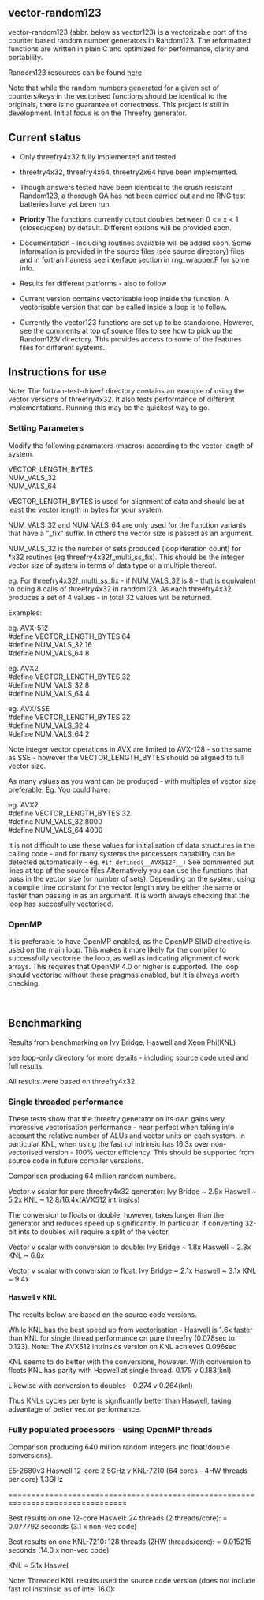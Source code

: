 ## vector-random123

vector-random123 (abbr. below as vector123) is a vectorizable port of the counter based random number generators in Random123. The reformatted functions are written in plain C and optimized for performance, clarity and portability.

Random123 resources can be found [here](http://www.thesalmons.org/john/random123)

Note that while the random numbers generated for a given set of counters/keys in the vectorised functions should be identical to the originals, there is no guarantee of correctness. This project is still in development. Initial focus is on the Threefry generator.


## Current status 


* Only threefry4x32 fully implemented and tested

* threefry4x32, threefry4x64, threefry2x64 have been implemented.


* Though answers tested have been identical to the crush resistant Random123, a thorough QA has not been carried out and no RNG test batteries have yet been run.

* __Priority__ The functions currently output doubles between 0 <= x < 1 (closed/open) by default. Different options will be provided soon.
  
* Documentation - including routines available will be added soon. Some information is provided in the source files (see source directory) files and in fortran harness see interface section in rng_wrapper.F for some info.
 
* Results for different platforms - also to follow
 
* Current version contains vectorisable loop inside the function. A vectorisable version that can be called inside a loop is to follow.

* Currently the vector123 functions are set up to be standalone. However, see the comments at top of source files to see how to pick up the Random123/ directory. This provides access to some of the features files for different systems.

 
## Instructions for use

Note: The fortran-test-driver/ directory contains an example of using the vector versions of threefry4x32. It also tests performance of different implementations. Running this may be the quickest way to go.


### Setting Parameters ###

Modify the following paramaters (macros) according to the vector length of system.

VECTOR_LENGTH_BYTES  
NUM_VALS_32  
NUM_VALS_64  

VECTOR_LENGTH_BYTES is used for alignment of data and should be at least the vector length in bytes for your system.

NUM_VALS_32 and NUM_VALS_64 are only used for the function variants that have a "_fix" suffix. In others the vector size is passed as an argument.

NUM_VALS_32 is the number of sets produced (loop iteration count) for *x32 routines (eg threefry4x32f_multi_ss_fix). This should be the integer vector size of system in terms of data type or a multiple thereof.
 
eg. For threefry4x32f_multi_ss_fix - if NUM_VALS_32 is 8 - that is equivalent to doing 8 calls of threefry4x32 in random123. As each threefry4x32 produces a set of 4 values - in total 32 values will be returned.

Examples:

eg. AVX-512  
 #define VECTOR_LENGTH_BYTES 64  
 #define NUM_VALS_32 16  
 #define NUM_VALS_64 8  

eg. AVX2  
 #define VECTOR_LENGTH_BYTES 32  
 #define NUM_VALS_32 8  
 #define NUM_VALS_64 4  

eg. AVX/SSE  
 #define VECTOR_LENGTH_BYTES 32  
 #define NUM_VALS_32 4  
 #define NUM_VALS_64 2  

Note integer vector operations in AVX are limited to AVX-128 - so the same as SSE - however the VECTOR_LENGTH_BYTES should be aligned to full vector size.

As many values as you want can be produced - with multiples of vector size preferable.
Eg. You could have:

eg. AVX2  
 #define VECTOR_LENGTH_BYTES 32  
 #define NUM_VALS_32 8000  
 #define NUM_VALS_64 4000  
 
It is not difficult to use these values for initialisation of data structures in the calling code - and for many systems the processors capability can be detected automatically - eg. `#if defined(__AVX512F__)` See commented out lines at top of the source files Alternatively you can use the functions that pass in the vector size (or number of sets). Depending on the system, using a compile time constant for the vector length may be either the same or faster than passing in as an argument. It is worth always checking that the loop has succesfully vectorised.

### OpenMP ###

It is preferable to have OpenMP enabled, as the OpenMP SIMD directive is used on the main loop. This makes it more likely for the compiler to successfully vectorise the loop, as well as indicating alignment of work arrays. This requires that OpenMP 4.0 or higher is supported. The loop should vectorise without these pragmas enabled, but it is always worth checking.


<br />

## Benchmarking ##

Results from benchmarking on Ivy Bridge, Haswell and Xeon Phi(KNL)

see loop-only directory for more details - including source code used and full results.

All results were based on threefry4x32


### Single threaded performance ###

These tests show that the threefry generator on its own gains very impressive vectorisation
performance - near perfect when taking into account the relative number of ALUs and vector units
on each system. In particular KNL, when using the fast rol intrinsic has 16.3x over non-vectorised
version - 100% vector efficiency. This should be supported from source code in future compiler verssions.

Comparison producing 64 million random numbers.

Vector v scalar for pure threefry4x32 generator:
Ivy Bridge ~ 2.9x
Haswell    ~ 5.2x
KNL        ~ 12.8/16.4x(AVX512 intrinsics)

The conversion to floats or double, however, takes longer than the generator and reduces speed up significantly.
In particular, if converting 32-bit ints to doubles will require a split of the vector.

Vector v scalar with conversion to double:
Ivy Bridge ~ 1.8x
Haswell    ~ 2.3x
KNL        ~ 6.8x


Vector v scalar with conversion to float:
Ivy Bridge ~ 2.1x
Haswell    ~ 3.1x
KNL        ~ 9.4x


#### Haswell v KNL ####

The results below are based on the source code versions.

While KNL has the best speed up from vectorisation - Haswell is 1.6x faster than KNL for single thread performance
on pure threefry (0.078sec to 0.123). Note: The AVX512 intrinsics version on KNL achieves 0.096sec

KNL seems to do better with the conversions, however.
With conversion to floats KNL has parity with Haswell at single thread.  0.179 v 0.183(knl)

Likewise with conversion to doubles - 0.274 v 0.264(knl)

Thus KNLs cycles per byte is signficantly better than Haswell, taking advantage of better vector performance.



### Fully populated processors - using OpenMP threads ###


Comparison producing 640 million random integers (no float/double conversions).

E5-2680v3 Haswell 12-core 2.5GHz 
v
KNL-7210 (64 cores - 4HW threads per core) 1.3GHz

================================================================================

Best results on one 12-core Haswell:
24 threads (2 threads/core): = 0.077792 seconds (3.1 x non-vec code)

Best results on one KNL-7210:
128 threads (2HW threads/core): = 0.015215 seconds (14.0 x non-vec code)

KNL = 5.1x Haswell

Note: 
Threaded KNL results used the source code version
(does not include fast rol instrinsic as of intel 16.0):

